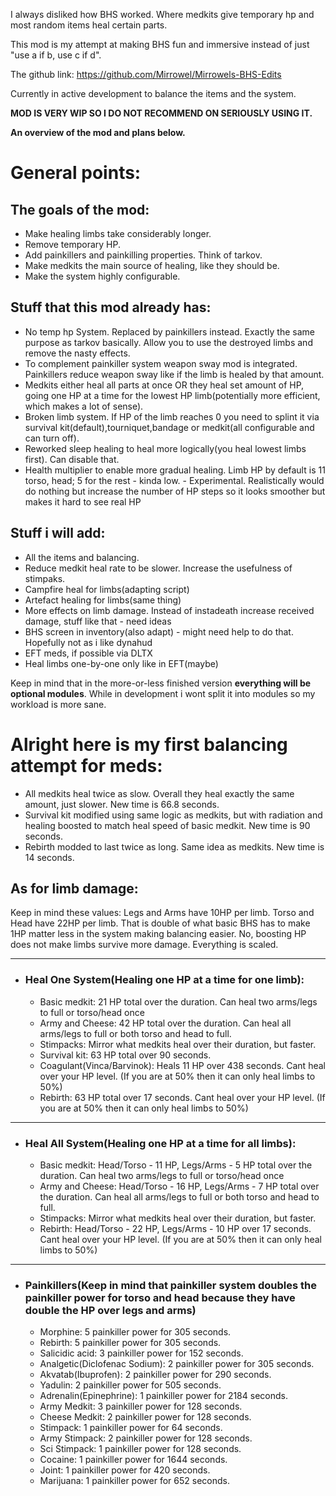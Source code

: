 I always disliked how BHS worked. Where medkits give temporary hp and most random items heal certain parts.

This mod is my attempt at making BHS fun and immersive instead of just "use a if b, use c if d".

The github link: https://github.com/Mirrowel/Mirrowels-BHS-Edits

Currently in active development to balance the items and the system.

**MOD IS VERY WIP SO I DO NOT RECOMMEND ON SERIOUSLY USING IT.**

**An overview of the mod and plans below.**
# General points:
## The goals of the mod:
  - Make healing limbs take considerably longer.
  - Remove temporary HP.
  - Add painkillers and painkilling properties. Think of tarkov.
  - Make medkits the main source of healing, like they should be.
  - Make the system highly configurable.

## **Stuff that this mod already has:**
  - No temp hp System. Replaced by painkillers instead. Exactly the same purpose as tarkov basically. Allow you to use the destroyed limbs and remove the nasty effects.
  - To complement painkiller system weapon sway mod is integrated. Painkillers reduce weapon sway like if the limb is healed by that amount.
  - Medkits either heal all parts at once OR they heal set amount of HP, going one HP at a time for the lowest HP limb(potentially more efficient, which makes a lot of sense).
  - Broken limb system. If HP of the limb reaches 0 you need to splint it via survival kit(default),tourniquet,bandage or medkit(all configurable and can turn off).
  - Reworked sleep healing to heal more logically(you heal lowest limbs first). Can disable that.
  - Health multiplier to enable more gradual healing. Limb HP by default is 11 torso, head; 5 for the rest - kinda low. - Experimental. Realistically would do nothing but increase the number of HP steps so it looks smoother but makes it hard to see real HP

## **Stuff i will add:**
  - All the items and balancing.
  - Reduce medkit heal rate to be slower. Increase the usefulness of stimpaks.
  - Campfire heal for limbs(adapting script)
  - Artefact healing for limbs(same thing)
  - More effects on limb damage. Instead of instadeath increase received damage, stuff like that - need ideas
  - BHS screen in inventory(also adapt) - might need help to do that. Hopefully not as i like dynahud
  - EFT meds, if possible via DLTX
  - Heal limbs one-by-one only like in EFT(maybe)

  Keep in mind that in the more-or-less finished version **everything will be optional modules**. While in development i wont split it into modules so my workload is more sane.



# Alright here is my first balancing attempt for meds:
- All medkits heal twice as slow. Overall they heal exactly the same amount, just slower. New time is 66.8 seconds.
- Survival kit modified using same logic as medkits, but with radiation and healing boosted to match heal speed of basic medkit. New time is 90 seconds.
- Rebirth modded to last twice as long. Same idea as medkits. New time is 14 seconds.
## As for limb damage:
Keep in mind these values: Legs and Arms have 10HP per limb. Torso and Head have 22HP per limb. 
That is double of what basic BHS has to make 1HP matter less in the system making balancing easier.
No, boosting HP does not make limbs survive more damage. Everything is scaled.

---
- ### Heal One System(Healing one HP at a time for one limb):
  - Basic medkit: 21 HP total over the duration. Can heal two arms/legs to full or torso/head once
  - Army and Cheese: 42 HP total over the duration. Can heal all arms/legs to full or both torso and head to full.
  - Stimpacks: Mirror what medkits heal over their duration, but faster.
  - Survival kit: 63 HP total over 90 seconds.
  - Coagulant(Vinca/Barvinok): Heals 11 HP over 438 seconds. Cant heal over your HP level. (If you are at 50% then it can only heal limbs to 50%)
  - Rebirth: 63 HP total over 17 seconds. Cant heal over your HP level. (If you are at 50% then it can only heal limbs to 50%)
---
- ### Heal All System(Healing one HP at a time for all limbs):
  - Basic medkit: Head/Torso - 11 HP, Legs/Arms - 5 HP total over the duration. Can heal two arms/legs to full or torso/head once
  - Army and Cheese: Head/Torso - 16 HP, Legs/Arms - 7 HP total over the duration. Can heal all arms/legs to full or both torso and head to full.
  - Stimpacks: Mirror what medkits heal over their duration, but faster.
  - Rebirth: Head/Torso - 22 HP, Legs/Arms - 10 HP over 17 seconds. Cant heal over your HP level. (If you are at 50% then it can only heal limbs to 50%)
---
- ### Painkillers(**Keep in mind that painkiller system doubles the painkiller power for torso and head because they have double the HP over legs and arms**)
  - Morphine: 5 painkiller power for 305 seconds.
  - Rebirth: 5 painkiller power for 305 seconds.
  - Salicidic acid: 3 painkiller power for 152 seconds.
  - Analgetic(Diclofenac Sodium): 2 painkiller power for 305 seconds.
  - Akvatab(Ibuprofen): 2 painkiller power for 290 seconds.
  - Yadulin: 2 painkiller power for 505 seconds.
  - Adrenalin(Epinephrine): 1 painkiller power for 2184 seconds.
  - Army Medkit: 3 painkiller power for 128 seconds.
  - Cheese Medkit: 2 painkiller power for 128 seconds.
  - Stimpack: 1 painkiller power for 64 seconds.
  - Army Stimpack: 2 painkiller power for 128 seconds.
  - Sci Stimpack: 1 painkiller power for 128 seconds.
  - Cocaine: 1 painkiller power for 1644 seconds.
  - Joint: 1 painkiller power for 420 seconds.
  - Marijuana: 1 painkiller power for 652 seconds.